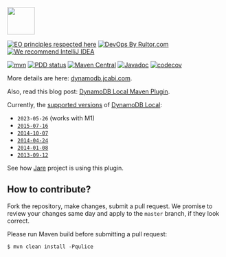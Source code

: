 <img src="https://www.jcabi.com/logo-square.svg" width="64px" height="64px" />

[![EO principles respected here](https://www.elegantobjects.org/badge.svg)](https://www.elegantobjects.org)
[![DevOps By Rultor.com](https://www.rultor.com/b/jcabi/jcabi-dynamodb-maven-plugin)](https://www.rultor.com/p/jcabi/jcabi-dynamodb-maven-plugin)
[![We recommend IntelliJ IDEA](https://www.elegantobjects.org/intellij-idea.svg)](https://www.jetbrains.com/idea/)

[![mvn](https://github.com/jcabi/jcabi-dynamodb-maven-plugin/actions/workflows/mvn.yml/badge.svg)](https://github.com/jcabi/jcabi-dynamodb-maven-plugin/actions/workflows/mvn.yml)
[![PDD status](https://www.0pdd.com/svg?name=jcabi/jcabi-dynamodb-maven-plugin)](https://www.0pdd.com/p?name=jcabi/jcabi-dynamodb-maven-plugin)
[![Maven Central](https://maven-badges.herokuapp.com/maven-central/com.jcabi/jcabi-dynamodb-maven-plugin/badge.svg)](https://maven-badges.herokuapp.com/maven-central/com.jcabi/jcabi-dynamodb-maven-plugin)
[![Javadoc](https://javadoc.io/badge/com.jcabi/jcabi-dynamodb-maven-plugin.svg)](https://www.javadoc.io/doc/com.jcabi/jcabi-dynamodb-maven-plugin)
[![codecov](https://codecov.io/gh/jcabi/jcabi-dynamodb-maven-plugin/branch/master/graph/badge.svg)](https://codecov.io/gh/jcabi/jcabi-dynamodb-maven-plugin)

More details are here: [dynamodb.jcabi.com](http://dynamodb.jcabi.com/index.html).

Also, read this blog post: [DynamoDB Local Maven Plugin](http://www.yegor256.com/2014/05/01/dynamodb-local-maven-plugin.html).

Currently, the [supported versions](http://repo1.maven.org/maven2/com/jcabi/DynamoDBLocal/)
of [DynamoDB Local](http://docs.aws.amazon.com/amazondynamodb/latest/developerguide/DynamoDBLocal.html):

 * `2023-05-26` (works with M1)
 * [`2015-07-16`](https://repo1.maven.org/maven2/com/jcabi/DynamoDBLocal/2015-07-16/)
 * [`2014-10-07`](https://repo1.maven.org/maven2/com/jcabi/DynamoDBLocal/2015-04-27/)
 * [`2014-04-24`](https://repo1.maven.org/maven2/com/jcabi/DynamoDBLocal/2014-04-24/)
 * [`2014-01-08`](https://repo1.maven.org/maven2/com/jcabi/DynamoDBLocal/2014-01-08/)
 * [`2013-09-12`](https://repo1.maven.org/maven2/com/jcabi/DynamoDBLocal/2013-09-12/)

See how [Jare](https://github.com/yegor256/jare) project is using this plugin.

## How to contribute?

Fork the repository, make changes, submit a pull request.
We promise to review your changes same day and apply to
the `master` branch, if they look correct.

Please run Maven build before submitting a pull request:

```
$ mvn clean install -Pqulice
```
